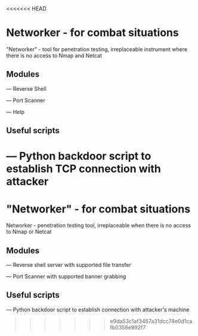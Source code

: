 <<<<<<< HEAD
# Networker - for combat situations
"Networker" - tool for penetration testing, irreplaceable instrument where there is no access to Nmap and Netcat 

## Modules

— Reverse Shell

— Port Scanner

— Help 

## Useful scripts

— Python backdoor script to establish TCP connection with attacker
=======
# "Networker" - for combat situations 
Networker - penetration testing tool, irreplaceable when there is no access to Nmap or Netcat

## Modules
— Reverse shell server with supported file transfer

— Port Scanner with supported banner grabbing

## Useful scripts
— Python backdoor script to establish connection with attacker's machine
>>>>>>> e9da53c1af3467a31dcc74e0d1cafb0358e992f7
